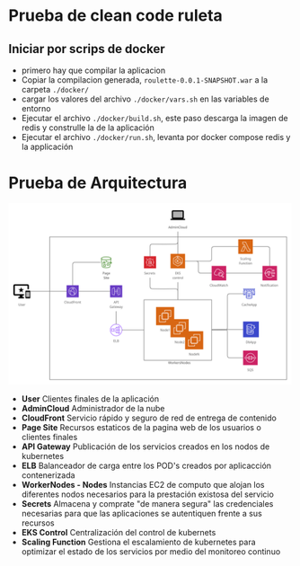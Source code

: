 # Prueba de clean code ruleta



## Iniciar por scrips de docker
* primero hay que compilar la aplicacion
* Copiar la compilacion generada, `roulette-0.0.1-SNAPSHOT.war` a la carpeta `./docker/`
* cargar los valores del archivo `./docker/vars.sh` en las variables de entorno
* Ejecutar el archivo `./docker/build.sh`, este paso descarga la imagen de redis y construlle la de la aplicación
* Ejecutar el archivo `./docker/run.sh`, levanta por docker compose redis y la applicación


# Prueba de Arquitectura

![Arquitecura](Masiv.png)

* **User** Clientes finales de la aplicación
* **AdminCloud** Administrador de la nube
* **CloudFront** Servicio rápido y seguro de red de entrega de contenido
* **Page Site** Recursos estaticos de la pagina web de los usuarios o clientes finales
* **API Gateway** Publicación de los servicios creados en los nodos de kubernetes
* **ELB** Balanceador de carga entre los POD's creados por aplicacción contenerizada
* **WorkerNodes - Nodes** Instancias EC2 de computo que alojan los diferentes nodos necesarios para la prestación existosa del servicio
* **Secrets** Almacena y comprate "de manera segura" las credenciales necesarias para que las aplicaciones se autentiquen frente a sus recursos
* **EKS Control** Centralización del control de kubernets 
* **Scaling Function** Gestiona el escalamiento de kubernetes para optimizar el estado de los servicios por medio del monitoreo continuo
